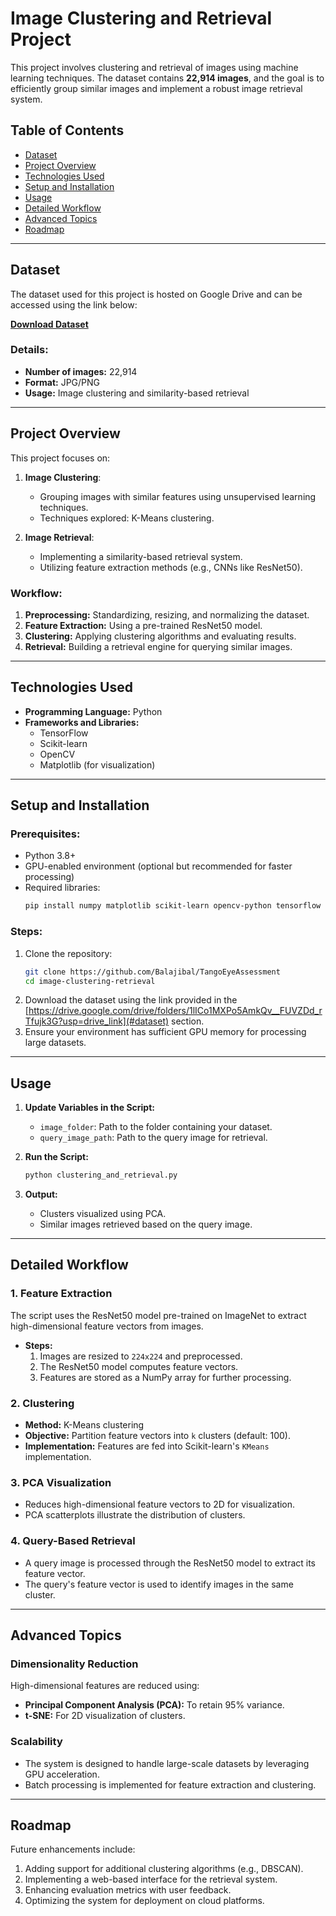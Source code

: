 # Image Clustering and Retrieval Project

This project involves clustering and retrieval of images using machine learning techniques. The dataset contains **22,914 images**, and the goal is to efficiently group similar images and implement a robust image retrieval system.

## Table of Contents

- [Dataset](#dataset)
- [Project Overview](#project-overview)
- [Technologies Used](#technologies-used)
- [Setup and Installation](#setup-and-installation)
- [Usage](#usage)
- [Detailed Workflow](#detailed-workflow)
- [Advanced Topics](#advanced-topics)
- [Roadmap](#roadmap)

---

## Dataset

The dataset used for this project is hosted on Google Drive and can be accessed using the link below:

**[Download Dataset](https://drive.google.com/drive/folders/1lICo1MXPo5AmkQv__FUVZDd_rTfujk3G?usp=drive_link)**

### Details:
- **Number of images:** 22,914
- **Format:** JPG/PNG
- **Usage:** Image clustering and similarity-based retrieval

---

## Project Overview

This project focuses on:

1. **Image Clustering**:
   - Grouping images with similar features using unsupervised learning techniques.
   - Techniques explored: K-Means clustering.

2. **Image Retrieval**:
   - Implementing a similarity-based retrieval system.
   - Utilizing feature extraction methods (e.g., CNNs like ResNet50).

### Workflow:
1. **Preprocessing:** Standardizing, resizing, and normalizing the dataset.
2. **Feature Extraction:** Using a pre-trained ResNet50 model.
3. **Clustering:** Applying clustering algorithms and evaluating results.
4. **Retrieval:** Building a retrieval engine for querying similar images.

---

## Technologies Used

- **Programming Language:** Python
- **Frameworks and Libraries:**
  - TensorFlow
  - Scikit-learn
  - OpenCV
  - Matplotlib (for visualization)

---

## Setup and Installation

### Prerequisites:
- Python 3.8+
- GPU-enabled environment (optional but recommended for faster processing)
- Required libraries:
  ```bash
  pip install numpy matplotlib scikit-learn opencv-python tensorflow
  ```

### Steps:
1. Clone the repository:
   ```bash
   git clone https://github.com/Balajibal/TangoEyeAssessment
   cd image-clustering-retrieval
   ```
2. Download the dataset using the link provided in the [https://drive.google.com/drive/folders/1lICo1MXPo5AmkQv__FUVZDd_rTfujk3G?usp=drive_link](#dataset) section.
3. Ensure your environment has sufficient GPU memory for processing large datasets.

---

## Usage

1. **Update Variables in the Script:**
   - `image_folder`: Path to the folder containing your dataset.
   - `query_image_path`: Path to the query image for retrieval.

2. **Run the Script:**
   ```bash
   python clustering_and_retrieval.py
   ```

3. **Output:**
   - Clusters visualized using PCA.
   - Similar images retrieved based on the query image.

---

## Detailed Workflow

### 1. Feature Extraction

The script uses the ResNet50 model pre-trained on ImageNet to extract high-dimensional feature vectors from images.

- **Steps:**
  1. Images are resized to `224x224` and preprocessed.
  2. The ResNet50 model computes feature vectors.
  3. Features are stored as a NumPy array for further processing.

### 2. Clustering

- **Method:** K-Means clustering
- **Objective:** Partition feature vectors into `k` clusters (default: 100).
- **Implementation:** Features are fed into Scikit-learn's `KMeans` implementation.

### 3. PCA Visualization

- Reduces high-dimensional feature vectors to 2D for visualization.
- PCA scatterplots illustrate the distribution of clusters.

### 4. Query-Based Retrieval

- A query image is processed through the ResNet50 model to extract its feature vector.
- The query's feature vector is used to identify images in the same cluster.

---

## Advanced Topics

### Dimensionality Reduction
High-dimensional features are reduced using:

- **Principal Component Analysis (PCA):** To retain 95% variance.
- **t-SNE:** For 2D visualization of clusters.

### Scalability

- The system is designed to handle large-scale datasets by leveraging GPU acceleration.
- Batch processing is implemented for feature extraction and clustering.

---

## Roadmap

Future enhancements include:

1. Adding support for additional clustering algorithms (e.g., DBSCAN).
2. Implementing a web-based interface for the retrieval system.
3. Enhancing evaluation metrics with user feedback.
4. Optimizing the system for deployment on cloud platforms.
